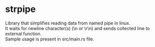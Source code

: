 # strpipe
Library that simplifies reading data from named pipe in linux. \
It waits for newline character(s) (\n or \r\n) and sends collected line to external function. \
Sample usage is present in src/main.rs file.
